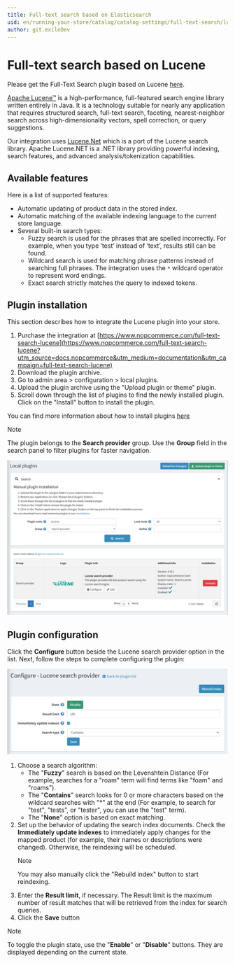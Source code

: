 ```yaml
---
title: Full-text search based on Elasticsearch
uid: en/running-your-store/catalog/catalog-settings/full-text-search/lucene-configure
author: git.exileDev
---
```


# Full-text search based on Lucene

Please get the Full-Text Search plugin based on Lucene [here](https://www.nopcommerce.com/full-text-search-lucene?utm_source=docs.nopcommerce&utm_medium=documentation&utm_campaign=full-text-search-lucene).

[Apache Lucene™](https://lucene.apache.org/) is a high-performance, full-featured search engine library written entirely in Java. It is a technology suitable for nearly any application that requires structured search, full-text search, faceting, nearest-neighbor search across high-dimensionality vectors, spell correction, or query suggestions.

Our integration uses [Lucene.Net](https://lucenenet.apache.org/) which is a port of the Lucene search library. Apache Lucene.NET is a .NET library providing powerful indexing, search features, and advanced analysis/tokenization capabilities.

## Available features

Here is a list of supported features:

* Automatic updating of product data in the stored index.
* Automatic matching of the available indexing language to the current store language.
* Several built-in search types:
  * Fuzzy search is used for the phrases that are spelled incorrectly. For example, when you type ‘test’ instead of ‘text’, results still can be found.
  * Wildcard search is used for matching phrase patterns instead of searching full phrases. The integration uses the `*` wildcard operator to represent word endings.
  * Exact search strictly matches the query to indexed tokens.

## Plugin installation

This section describes how to integrate the Lucene plugin into your store.

1. Purchase the integration at [https://www.nopcommerce.com/full-text-search-lucene](https://www.nopcommerce.com/full-text-search-lucene?utm_source=docs.nopcommerce&utm_medium=documentation&utm_campaign=full-text-search-lucene)
1. Download the plugin archive.
1. Go to admin area > configuration > local plugins.
1. Upload the plugin archive using the "Upload plugin or theme" plugin.
1. Scroll down through the list of plugins to find the newly installed plugin. Click on the "Install" button to install the plugin.

You can find more information about how to install plugins [here](https://docs.nopcommerce.com/getting-started/advanced-configuration/plugins-in-nopcommerce.html)

> [!NOTE]
> The plugin belongs to the **Search provider** group. Use the **Group** field in the search panel to filter plugins for faster navigation.

![Local plugins](_static/local-plugins-lucene.png)

## Plugin configuration

Click the **Configure** button beside the Lucene search provider option in the list. Next, follow the steps to complete configuring the plugin:

![Lucene configuration page](_static/lucene-config-page.png)

1. Choose a search algorithm:
    * The "**Fuzzy**" search is based on the Levenshtein Distance (For example, searches for a "roam" term will find terms like "foam" and "roams").
    * The "**Contains**" search looks for 0 or more characters based on the wildcard searches with "*" at the end (For example, to search for "test", "tests", or "tester", you can use the "test" term).
    * The "**None**" option is based on exact matching.
1. Set up the behavior of updating the search index documents. Check the **Immediately update indexes** to immediately apply changes for the mapped product (for example, their names or descriptions were changed). Otherwise, the reindexing will be scheduled.
    > [!NOTE]
    > You may also manually click the "Rebuild index" button to start reindexing.
1. Enter the **Result limit**, if necessary. The Result limit is the maximum number of result matches that will be retrieved from the index for search queries.
1. Click the **Save** button

> [!NOTE]
> To toggle the plugin state, use the "**Enable**" or "**Disable**" buttons. They are displayed depending on the current state.
